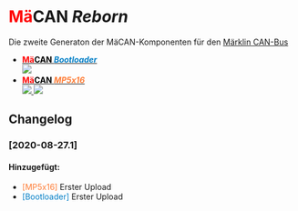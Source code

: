 # <b><font color='red'>Mä</font>CAN _Reborn_</b>

Die zweite Generaton der MäCAN-Komponenten für den [Märklin CAN-Bus][candoku]

- <a href="https://github.com/ixam97/MaeCAN-Reborn/Bootloader"><b><font color='red'>Mä</font><font color='black'>CAN</font> <font color='#007EC6'>_Bootloader_</font></b><br>
    <img src="https://img.shields.io/badge/Software-V1.1-007EC6?style=flat-square"/></a>
- <a href="https://github.com/ixam97/MaeCAN-Reborn/MäCAN_MP5x16"><b><font color='red'>Mä</font><font color='black'>CAN</font> <font color='#FE7D37'>_MP5x16_</font></b><br>
    <img src="https://img.shields.io/badge/Hardware-V1.0-FE7D37?style=flat-square"/>
    <img src="https://img.shields.io/badge/Software-V1.0-FE7D37?style=flat-square"/></a>
## Changelog

### [2020-08-27.1]

#### Hinzugefügt:
- <font color='#FE7D37'>[MP5x16]</font> Erster Upload
- <font color='#007EC6'>[Bootloader]</font> Erster Upload

[candoku]: https://www.maerklin.de/fileadmin/media/service/software-updates/cs2CAN-Protokoll-2_0.pdf
[lbootloader]: https://github.com/ixam97/MaeCAN-Reborn/Bootloader
[lmp5x16]: https://github.com/ixam97/MaeCAN-Reborn/MäCAN_MP5x16